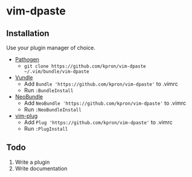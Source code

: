# vim-dpaste

## Installation

Use your plugin manager of choice.

- [Pathogen](https://github.com/tpope/vim-pathogen)
  - `git clone https://github.com/kpron/vim-dpaste ~/.vim/bundle/vim-dpaste`
- [Vundle](https://github.com/gmarik/vundle)
  - Add `Bundle 'https://github.com/kpron/vim-dpaste'` to .vimrc
  - Run `:BundleInstall`
- [NeoBundle](https://github.com/Shougo/neobundle.vim)
  - Add `NeoBundle 'https://github.com/kpron/vim-dpaste'` to .vimrc
  - Run `:NeoBundleInstall`
- [vim-plug](https://github.com/junegunn/vim-plug)
  - Add `Plug 'https://github.com/kpron/vim-dpaste'` to .vimrc
  - Run `:PlugInstall`

## Todo

1. Write a plugin
2. Write documentation
